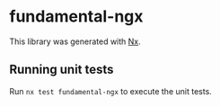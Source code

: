 # fundamental-ngx

This library was generated with [Nx](https://nx.dev).

## Running unit tests

Run `nx test fundamental-ngx` to execute the unit tests.
